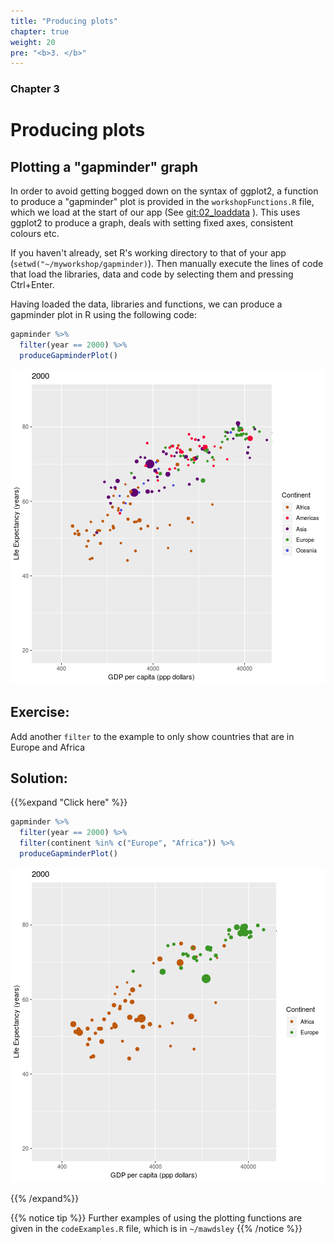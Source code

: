 ```yaml
---
title: "Producing plots"
chapter: true
weight: 20
pre: "<b>3. </b>"
---
```

### Chapter 3

# Producing plots


## Plotting a "gapminder" graph

In order to avoid getting bogged down on the syntax of ggplot2, a function to produce a "gapminder" plot is provided in the `workshopFunctions.R` file, which we load at the start of our app (See [git:02_loaddata](https://github.com/UoMResearchIT/RSE18-shiny-workshop-materials/commit/f634302b6cdcc46c7d543ccb90f0cad49f7a32ab) ).  This uses ggplot2 to produce a graph, deals with setting fixed axes, consistent colours etc.

If you haven't already, set R's working directory to that of your app (`setwd("~/myworkshop/gapminder)`).  Then manually execute the lines of code that load the libraries, data and code by selecting them and pressing Ctrl+Enter. 

Having loaded the data, libraries and functions, we can produce a gapminder plot in R using the following code:





```r
gapminder %>% 
  filter(year == 2000) %>% 
  produceGapminderPlot()
```

![plot of chunk unnamed-chunk-2](figure/unnamed-chunk-2-1.png)


## Exercise:

Add another `filter` to the example to only show countries that are in Europe and Africa

## Solution:
{{%expand "Click here" %}}

```r
gapminder %>% 
  filter(year == 2000) %>% 
  filter(continent %in% c("Europe", "Africa")) %>% 
  produceGapminderPlot()
```

![plot of chunk unnamed-chunk-3](figure/unnamed-chunk-3-1.png)


{{% /expand%}}

{{% notice tip %}}
Further examples of using the plotting functions are given in the `codeExamples.R` file, which is in `~/mawdsley`
{{% /notice %}}
